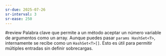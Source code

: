 ```yaml
---
sr-due: 2025-07-26
sr-interval: 3
sr-ease: 250
---
```



#review
Palabra clave que permite a un método aceptar un número variable de argumentos como un array. Aunque puedes pasar `params HashSet<T>`, internamente se recibe como un `HashSet<T>[]`. Esto es útil para permitir múltiples entradas sin definir sobrecargas.

